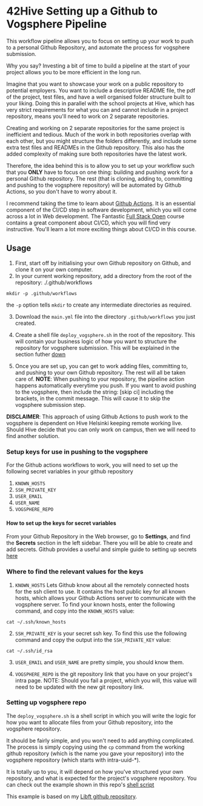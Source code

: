# 42Hive Setting up a Github to Vogsphere Pipeline

This workflow pipeline allows you to focus on setting up your work to push to a personal Github Repository, and automate the process for vogsphere submission.

Why you say? Investing a bit of time to build a pipeline at the start of your project allows you to be more efficient in the long run. 

Imagine that you want to showcase your work on a public repository to potential employers. You want to include a descriptive README file, the pdf of the project, test files, and have a well organised folder structure built to your liking. Doing this in parallel with the school projects at Hive, which has very strict requirements for what you can and cannot include in a project repository, means you'll need to work on 2 separate repositories.

Creating and working on 2 separate repositories for the same project is inefficient and tedious. Much of the work in both repositories overlap with each other, but you might structure the folders differently, and include some extra test files and READMEs in the Github repository. This also has the added complexity of making sure both repositories have the latest work. 

Therefore, the idea behind this is to allow you to set up your workflow such that you **ONLY** have to focus on one thing: building and pushing work for a personal Github repository. The rest (that is cloning, adding to, committing and pushing to the vogsphere repository) will be automated by Github Actions, so you don't have to worry about it.

I recommend taking the time to learn about [Github Actions](https://docs.github.com/en/actions). It is an essential component of the CI/CD step in software development, which you will come across a lot in Web development. The Fantastic [Full Stack Open](https://fullstackopen.com/en/part11) course contains a great component about CI/CD, which you will find very instructive. You'll learn a lot more exciting things about CI/CD in this course.

## Usage
1. First, start off by initialising your own Github repository on Github, and clone it on your own computer.
2. In your current working repository, add a directory from the root of the repository: ./.github/workflows
```
mkdir -p .github/workflows
```
the `-p` option tells `mkdir` to create any intermediate directories as required.

3. Download the `main.yml` file into the directory `.github/workflows` you just created. 

4. Create a shell file `deploy_vogsphere.sh` in the root of the repository. This will contain your business logic of how you want to structure the repository for vogsphere submission. This will be explained in the section futher [down](#Setting-up-vogsphere-repo)

5. Once you are set up, you can get to work adding files, committing to, and pushing to your own Github repository. The rest will all be taken care of. **NOTE**: When pushing to your repository, the pipeline action happens automatically everytime you push. If you want to avoid pushing to the vogsphere, then include the string: \[skip ci\] including the brackets, in the commit message. This will cause it to skip the vogsphere submission step.

**DISCLAIMER**: This approach of using Github Actions to push work to the vogsphere is dependent on Hive Helsinki keeping remote working live. Should Hive decide that you can only work on campus, then we will need to find another solution.

### Setup keys for use in pushing to the vogsphere
For the Github actions workflows to work, you will need to set up the following secret variables in your github repository
1. `KNOWN_HOSTS`
2. `SSH_PRIVATE_KEY`
3. `USER_EMAIL`
4. `USER_NAME`
5. `VOGSPHERE_REPO`

#### How to set up the keys for secret variables
From your Github Repository in the Web browser, go to **Settings**, and find the **Secrets** section in the left sidebar. There you will be able to create and add secrets.
Github provides a useful and simple guide to setting up secrets [here](https://docs.github.com/en/actions/security-guides/encrypted-secrets#creating-encrypted-secrets-for-a-repository)

### Where to find the relevant values for the keys
1. `KNOWN_HOSTS` Lets Github know about all the remotely connected hosts for the ssh client to use. It contains the host public key for all known hosts, which allows your Github Actions server to communicate with the vogsphere server. To find your known hosts, enter the following command, and copy into the `KNOWN_HOSTS` value:
```
cat ~/.ssh/known_hosts
```
2. `SSH_PRIVATE_KEY` is your secret ssh key. To find this use the following command and copy the output into the `SSH_PRIVATE_KEY` value:
```
cat ~/.ssh/id_rsa
```
3. `USER_EMAIL` and `USER_NAME` are pretty simple, you should know them.

4. `VOGSPHERE_REPO` is the git repository link that you have on your project's intra page. NOTE: Should you fail a project, which you will, this value will need to be updated with the new git repository link. 
 
### Setting up vogsphere repo
The `deploy_vogsphere.sh` is a shell script in which you will write the logic for how you want to allocate files from your Github repository, into the vogsphere repository. 

It should be fairly simple, and you won't need to add anything complicated. The process is simply copying using the `cp` command from the working github repository (which is the name you gave your repository) into the vogsphere repository (which starts with intra-uuid-\*).

It is totally up to you, it will depend on how you've structured your own repository, and what is expected for the project's vogsphere repository. You can check out the example shown in this repo's [shell script](https://github.com/Caruychen/42Hive-Github-Vogsphere-Actions/blob/main/deploy_vogsphere.sh)

This example is based on my [Libft github repository](https://github.com/Caruychen/42Hive-Libft).
